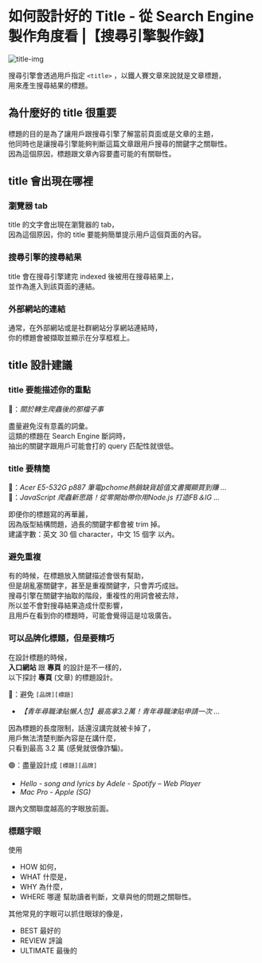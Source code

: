 # 如何設計好的 Title - 從 Search Engine 製作角度看 |【搜尋引擎製作錄】

![title-img]

搜尋引擎會透過用戶指定 `<title>` ，以鐵人賽文章來說就是文章標題，  
用來產生搜尋結果的標題。  

## 為什麼好的 title 很重要

標題的目的是為了讓用戶跟搜尋引擎了解當前頁面或是文章的主題，  
他同時也是讓搜尋引擎能夠判斷這篇文章跟用戶搜尋的關鍵字之關聯性。  
因為這個原因，標題跟文章內容要盡可能的有關聯性。

## title 會出現在哪裡

### 瀏覽器 tab

title 的文字會出現在瀏覽器的 tab，  
因為這個原因，你的 title 要能夠簡單提示用戶這個頁面的內容。  

### 搜尋引擎的搜尋結果

title 會在搜尋引擎建完 indexed 後被用在搜尋結果上，  
並作為進入到該頁面的連結。

### 外部網站的連結

通常，在外部網站或是社群網站分享網站連結時，  
你的標題會被擷取並顯示在分享框框上。

## title 設計建議
### title 要能描述你的重點

🔴：_關於轉生爬蟲後的那檔子事_

盡量避免沒有意義的詞彙。  
這類的標題在 Search Engine 斷詞時，  
抽出的關鍵字跟用戶可能會打的 query 匹配性就很低。

### title 要精簡

🔴：_Acer E5-532G p887 筆電pchome熱銷缺貨超值文書獨顯買到賺 ..._  
🔴：_JavaScript 爬蟲新思路！從零開始帶你用Node.js 打造FB＆IG ..._

即便你的標題寫的再華麗，  
因為版型結構問題，過長的關鍵字都會被 trim 掉。  
建議字數：英文 30 個 character，中文 15 個字 以內。

### 避免重複
有的時候，在標題放入關鍵描述會很有幫助，  
但是胡亂塞關鍵字，甚至是重複關鍵字，只會弄巧成拙。  
搜尋引擎在關鍵字抽取的階段，重複性的用詞會被去除，  
所以並不會對搜尋結果造成什麼影響，  
且用戶在看到你的標題時，可能會覺得這是垃圾廣告。

### 可以品牌化標題，但是要精巧

在設計標題的時候，  
**入口網站** 跟 **專頁** 的設計是不一樣的，  
以下探討 **專頁** (文章) 的標題設計。

🔴：避免 `[品牌][標題]`

- _【青年尋職津貼懶人包】最高拿3.2萬！青年尋職津貼申請一次 ..._

因為標題的長度限制，話還沒講完就被卡掉了，  
用戶無法清楚判斷內容是在講什麼，  
只看到最高 3.2 萬 (感覺就很像詐騙)。

🟢：盡量設計成 `[標題][品牌]`

- _Hello - song and lyrics by Adele - Spotify – Web Player_
- _Mac Pro - Apple (SG)_

跟內文關聯度越高的字眼放前面。

### 標題字眼

使用  
- HOW 如何，
- WHAT 什麼是，
- WHY 為什麼，
- WHERE 哪邊
幫助讀者判斷，文章與他的問題之關聯性。  

其他常見的字眼可以抓住眼球的像是，
- BEST 最好的
- REVIEW 評論
- ULTIMATE 最後的



[title-img]: https://developers.google.com/static/search/docs/advanced/images/title.png